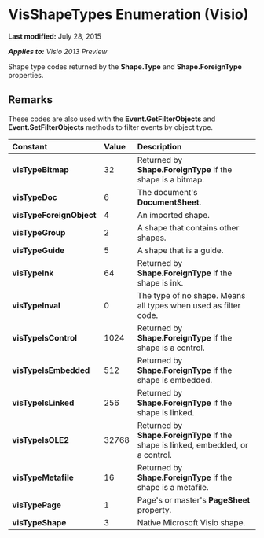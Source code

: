 
# VisShapeTypes Enumeration (Visio)

 **Last modified:** July 28, 2015

 _**Applies to:** Visio 2013 Preview_

Shape type codes returned by the  **Shape.Type** and **Shape.ForeignType** properties.


## Remarks

These codes are also used with the  **Event.GetFilterObjects** and **Event.SetFilterObjects** methods to filter events by object type.



|**Constant**|**Value**|**Description**|
|:-----|:-----|:-----|
| **visTypeBitmap**|32|Returned by  **Shape.ForeignType** if the shape is a bitmap.|
| **visTypeDoc**|6|The document's  **DocumentSheet**.|
| **visTypeForeignObject**|4|An imported shape.|
| **visTypeGroup**|2|A shape that contains other shapes.|
| **visTypeGuide**|5|A shape that is a guide.|
| **visTypeInk**|64|Returned by  **Shape.ForeignType** if the shape is ink.|
| **visTypeInval**|0|The type of no shape. Means all types when used as filter code.|
| **visTypeIsControl**|1024|Returned by  **Shape.ForeignType** if the shape is a control.|
| **visTypeIsEmbedded**|512|Returned by  **Shape.ForeignType** if the shape is embedded.|
| **visTypeIsLinked**|256|Returned by  **Shape.ForeignType** if the shape is linked.|
| **visTypeIsOLE2**|32768|Returned by  **Shape.ForeignType** if the shape is linked, embedded, or a control.|
| **visTypeMetafile**|16|Returned by  **Shape.ForeignType** if the shape is a metafile.|
| **visTypePage**|1|Page's or master's  **PageSheet** property.|
| **visTypeShape**|3|Native Microsoft Visio shape.|
